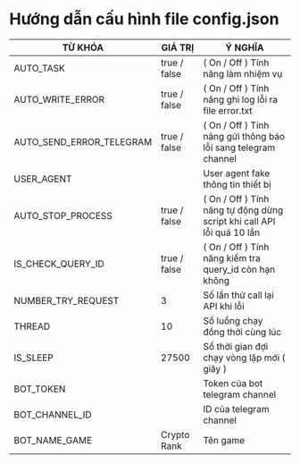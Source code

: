 # Hướng dẫn cấu hình file config.json
| TỪ KHÓA   | GIÁ TRỊ      | Ý NGHĨA                                                                    |
|-----------|--------------|----------------------------------------------------------------------------|
| AUTO_TASK | true / false | ( On / Off ) Tính năng làm nhiệm vụ                                        |
| AUTO_WRITE_ERROR | true / false | ( On / Off ) Tính năng ghi log lỗi ra file error.txt                                    |
| AUTO_SEND_ERROR_TELEGRAM | true / false | ( On / Off ) Tính năng gửi thông báo lỗi sang telegram channel                          |
| USER_AGENT |  | User agent fake thông tin thiết bị                                                      |
| AUTO_STOP_PROCESS | true / false | ( On / Off ) Tính năng tự động dừng script khi call API lỗi quá 10 lần                  |
| IS_CHECK_QUERY_ID | true / false | ( On / Off ) Tính năng kiểm tra query_id còn hạn không                                  |
| NUMBER_TRY_REQUEST | 3            | Số lần thử call lại API khi lỗi                                                         |
| THREAD | 10           | Số luồng chạy đồng thời cùng lúc                                                        |
| IS_SLEEP | 27500        | Số thời gian đợi chạy vòng lặp mới ( giây )                                             |
| BOT_TOKEN |              | Token của bot telegram channel                                                          |
| BOT_CHANNEL_ID |              | ID của telegram channel                                                                 |
| BOT_NAME_GAME | Crypto Rank  | Tên game                                                                   |
